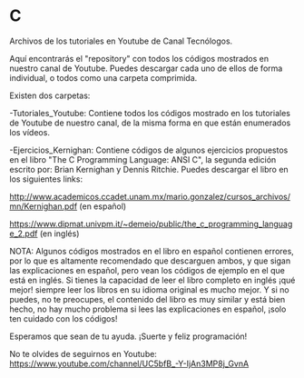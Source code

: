 # C
Archivos de los tutoriales en Youtube de Canal Tecnólogos.

Aquí encontrarás el "repository" con todos los códigos mostrados en nuestro canal de Youtube. 
Puedes descargar cada uno de ellos de forma individual, o todos como una carpeta comprimida.

Existen dos carpetas:

  -Tutoriales_Youtube: Contiene todos los códigos mostrado en los tutoriales de Youtube de nuestro canal, de la misma forma en que están enumerados los vídeos.
  
  -Ejercicios_Kernighan: Contiene códigos de algunos ejercicios propuestos en el libro "The C Programming Language: ANSI C", la segunda edición escrito por: Brian Kernighan y Dennis Ritchie. Puedes descargar el libro en los siguientes links: 

http://www.academicos.ccadet.unam.mx/mario.gonzalez/cursos_archivos/mn/Kernighan.pdf (en español)

https://www.dipmat.univpm.it/~demeio/public/the_c_programming_language_2.pdf (en inglés)

NOTA: Algunos códigos mostrados en el libro en español contienen errores, por lo que es altamente recomendado que descarguen ambos, y que sigan las explicaciones en español, pero vean los códigos de ejemplo en el que está en inglés. 
Si tienes la capacidad de leer el libro completo en inglés ¡qué mejor! siempre leer los libros en su idioma original es mucho mejor. Y si no puedes, no te preocupes, el contenido del libro es muy similar y está bien hecho, no hay mucho problema si lees las explicaciones en español, ¡solo ten cuidado con los códigos!

Esperamos que sean de tu ayuda.
¡Suerte y feliz programación!

No te olvides de seguirnos en Youtube: https://www.youtube.com/channel/UC5bfB_-Y-IjAn3MP8j_GvnA
